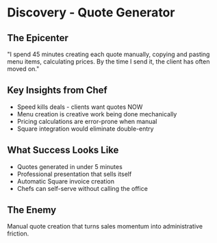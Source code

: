 # Discovery - Quote Generator

## The Epicenter
"I spend 45 minutes creating each quote manually, copying and pasting menu items, calculating prices. By the time I send it, the client has often moved on."

## Key Insights from Chef
- Speed kills deals - clients want quotes NOW
- Menu creation is creative work being done mechanically
- Pricing calculations are error-prone when manual
- Square integration would eliminate double-entry

## What Success Looks Like
- Quotes generated in under 5 minutes
- Professional presentation that sells itself
- Automatic Square invoice creation
- Chefs can self-serve without calling the office

## The Enemy
Manual quote creation that turns sales momentum into administrative friction.